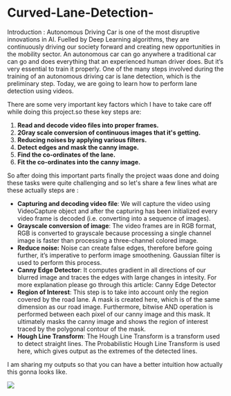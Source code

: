 # Curved-Lane-Detection-
Introduction : Autonomous Driving Car is one of the most disruptive innovations in AI. Fuelled by Deep Learning algorithms, they are continuously driving our society forward and creating new opportunities in the mobility sector. An autonomous car can go anywhere a traditional car can go and does everything that an experienced human driver does. But it’s very essential to train it properly. One of the many steps involved during the training of an autonomous driving car is lane detection, which is the preliminary step. Today, we are going to learn how to perform lane detection using videos.

There are some very important key factors which I have to take care off while doing this project.so these key steps are:

1. **Read and decode video files into proper frames.**
2. **2Gray scale conversion of continuous images that it's getting.**
3. **Reducing noises by applying various filters.**
4. **Detect edges and mask the canny image.**
5. **Find the co-ordinates of the lane.**
6. **Fit the co-ordinates into the canny image.**

So after doing this important parts finally the project waas done and doing these tasks were quite challenging and so let's share a few lines what are these actually steps are :

- **Capturing and decoding video file**: We will capture the video using VideoCapture object and after the capturing has been initialized every video frame is decoded (i.e. converting into a sequence of images).
- **Grayscale conversion of image**: The video frames are in RGB format, RGB is converted to grayscale because processing a single channel image is faster than processing a three-channel colored image.
- **Reduce noise:** Noise can create false edges, therefore before going further, it’s imperative to perform image smoothening. Gaussian filter is used to perform this process.
- **Canny Edge Detector**: It computes gradient in all directions of our blurred image and traces the edges with large changes in intesity. For more explanation please go through this article: Canny Edge Detector
- **Region of Interest**: This step is to take into account only the region covered by the road lane. A mask is created here, which is of the same dimension as our road image. Furthermore, bitwise AND operation is performed between each pixel of our canny image and this mask. It ultimately masks the canny image and shows the region of interest traced by the polygonal contour of the mask.
- **Hough Line Transform**: The Hough Line Transform is a transform used to detect straight lines. The Probabilistic Hough Line Transform is used here, which gives output as the extremes of the detected lines.

I am sharing my outputs so that you can have a better intuition how actually this gonna looks like.

<img src="./Outputs/output1.jpg">






